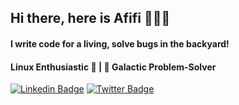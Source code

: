 ## Hi there, here is Afifi 👋👨‍💻

#### I write code for a living, solve bugs in the backyard!

#### Linux Enthusiastic 🐧 | 🚀 Galactic Problem-Solver

[![Linkedin Badge](https://img.shields.io/badge/-Add%20Me%20on%20LinkedIn-0072b1?style=flat&logo=Linkedin&logoColor=white)](https://www.linkedin.com/in/samujjwaal/ "Connect on LinkedIn")
[![Twitter Badge](https://img.shields.io/badge/-Follow%20Me%20on%20Twitter%20-00acee?style=flat&logo=Twitter&logoColor=white)](https://twitter.com/intent/follow?screen_name=afifibytes "Follow on Twitter")
